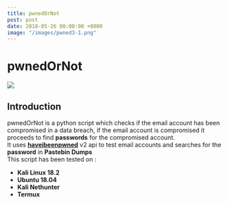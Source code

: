 ```yaml
---
title: pwnedOrNot
post: post
date: 2018-05-26 00:00:00 +0000
image: "/images/pwned3-1.png"
---
```

<h1 class="cyan-text title">pwnedOrNot</h1> 

<img class="responsive-img z-depth-5" src="/thewhitehat/images/pwned3.png"> 

<h2 class="cyan-text subtitle">Introduction</h2> 

<p class="content white-text"> 

pwnedOrNot is a python script which checks if the email account has  been compromised in a data breach, if the email account is compromised  it proceeds to find **passwords** for the compromised account.
<br>
It uses [**haveibeenpwned**](https://haveibeenpwned.com/API/v2) v2 api to test email accounts and searches for the **password** in **Pastebin Dumps**
<br>
This script has been tested on :
<br>

* **Kali Linux 18.2**
* **Ubuntu 18.04**
* **Kali Nethunter**
* **Termux**
  <br>